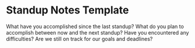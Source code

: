 # Standup Notes Template
What have you accomplished since the last standup?
What do you plan to accomplish between now and the next standup?
Have you encountered any difficulties?
Are we still on track for our goals and deadlines?